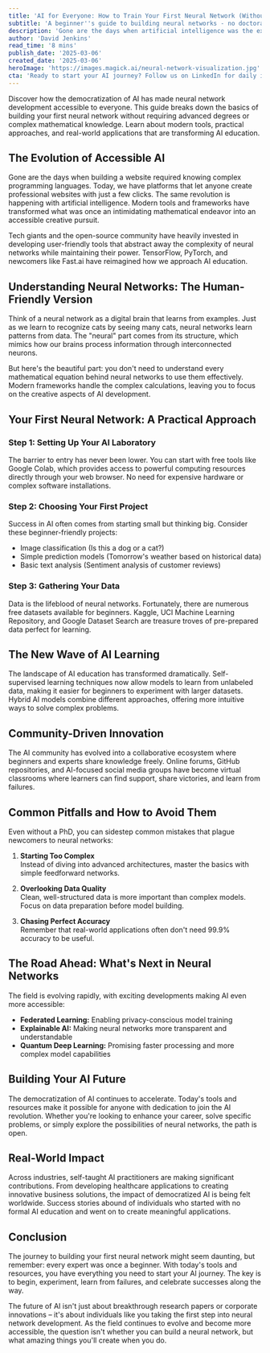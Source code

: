 ```yaml
---
title: 'AI for Everyone: How to Train Your First Neural Network (Without a PhD)'
subtitle: 'A beginner''s guide to building neural networks - no doctorate required'
description: 'Gone are the days when artificial intelligence was the exclusive domain of ivory tower academics and Silicon Valley giants. Today, the democratization of AI has opened doors for anyone with curiosity and determination to build their own neural networks. Whether you're a hobbyist, entrepreneur, or professional looking to expand your skillset, this comprehensive guide will walk you through the fascinating world of neural networks – no doctorate required.'
author: 'David Jenkins'
read_time: '8 mins'
publish_date: '2025-03-06'
created_date: '2025-03-06'
heroImage: 'https://images.magick.ai/neural-network-visualization.jpg'
cta: 'Ready to start your AI journey? Follow us on LinkedIn for daily insights, tutorials, and the latest developments in accessible AI technology. Join our community of self-taught AI practitioners making real-world impact!'
---
```


Discover how the democratization of AI has made neural network development accessible to everyone. This guide breaks down the basics of building your first neural network without requiring advanced degrees or complex mathematical knowledge. Learn about modern tools, practical approaches, and real-world applications that are transforming AI education.

## The Evolution of Accessible AI

Gone are the days when building a website required knowing complex programming languages. Today, we have platforms that let anyone create professional websites with just a few clicks. The same revolution is happening with artificial intelligence. Modern tools and frameworks have transformed what was once an intimidating mathematical endeavor into an accessible creative pursuit.

Tech giants and the open-source community have heavily invested in developing user-friendly tools that abstract away the complexity of neural networks while maintaining their power. TensorFlow, PyTorch, and newcomers like Fast.ai have reimagined how we approach AI education.

## Understanding Neural Networks: The Human-Friendly Version

Think of a neural network as a digital brain that learns from examples. Just as we learn to recognize cats by seeing many cats, neural networks learn patterns from data. The "neural" part comes from its structure, which mimics how our brains process information through interconnected neurons.

But here's the beautiful part: you don't need to understand every mathematical equation behind neural networks to use them effectively. Modern frameworks handle the complex calculations, leaving you to focus on the creative aspects of AI development.

## Your First Neural Network: A Practical Approach

### Step 1: Setting Up Your AI Laboratory

The barrier to entry has never been lower. You can start with free tools like Google Colab, which provides access to powerful computing resources directly through your web browser. No need for expensive hardware or complex software installations.

### Step 2: Choosing Your First Project

Success in AI often comes from starting small but thinking big. Consider these beginner-friendly projects:

- Image classification (Is this a dog or a cat?)
- Simple prediction models (Tomorrow's weather based on historical data)
- Basic text analysis (Sentiment analysis of customer reviews)

### Step 3: Gathering Your Data

Data is the lifeblood of neural networks. Fortunately, there are numerous free datasets available for beginners. Kaggle, UCI Machine Learning Repository, and Google Dataset Search are treasure troves of pre-prepared data perfect for learning.

## The New Wave of AI Learning

The landscape of AI education has transformed dramatically. Self-supervised learning techniques now allow models to learn from unlabeled data, making it easier for beginners to experiment with larger datasets. Hybrid AI models combine different approaches, offering more intuitive ways to solve complex problems.

## Community-Driven Innovation

The AI community has evolved into a collaborative ecosystem where beginners and experts share knowledge freely. Online forums, GitHub repositories, and AI-focused social media groups have become virtual classrooms where learners can find support, share victories, and learn from failures.

## Common Pitfalls and How to Avoid Them

Even without a PhD, you can sidestep common mistakes that plague newcomers to neural networks:

1. **Starting Too Complex**  
   Instead of diving into advanced architectures, master the basics with simple feedforward networks.

2. **Overlooking Data Quality**  
   Clean, well-structured data is more important than complex models. Focus on data preparation before model building.

3. **Chasing Perfect Accuracy**  
   Remember that real-world applications often don't need 99.9% accuracy to be useful.

## The Road Ahead: What's Next in Neural Networks

The field is evolving rapidly, with exciting developments making AI even more accessible:

- **Federated Learning:** Enabling privacy-conscious model training
- **Explainable AI:** Making neural networks more transparent and understandable
- **Quantum Deep Learning:** Promising faster processing and more complex model capabilities

## Building Your AI Future

The democratization of AI continues to accelerate. Today's tools and resources make it possible for anyone with dedication to join the AI revolution. Whether you're looking to enhance your career, solve specific problems, or simply explore the possibilities of neural networks, the path is open.

## Real-World Impact

Across industries, self-taught AI practitioners are making significant contributions. From developing healthcare applications to creating innovative business solutions, the impact of democratized AI is being felt worldwide. Success stories abound of individuals who started with no formal AI education and went on to create meaningful applications.

## Conclusion

The journey to building your first neural network might seem daunting, but remember: every expert was once a beginner. With today's tools and resources, you have everything you need to start your AI journey. The key is to begin, experiment, learn from failures, and celebrate successes along the way.

The future of AI isn't just about breakthrough research papers or corporate innovations – it's about individuals like you taking the first step into neural network development. As the field continues to evolve and become more accessible, the question isn't whether you can build a neural network, but what amazing things you'll create when you do.